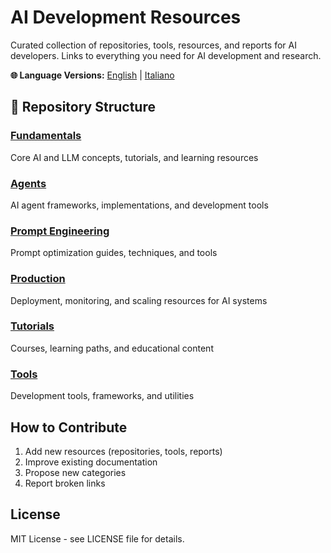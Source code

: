 # AI Development Resources

Curated collection of repositories, tools, resources, and reports for AI developers. Links to everything you need for AI development and research.

**🌐 Language Versions:** [English](README.md) | [Italiano](README_IT.md)

## 📁 Repository Structure

### [Fundamentals](./fundamentals/)
Core AI and LLM concepts, tutorials, and learning resources

### [Agents](./agents/)
AI agent frameworks, implementations, and development tools

### [Prompt Engineering](./prompt-engineering/)
Prompt optimization guides, techniques, and tools

### [Production](./production/)
Deployment, monitoring, and scaling resources for AI systems

### [Tutorials](./tutorials/)
Courses, learning paths, and educational content

### [Tools](./tools/)
Development tools, frameworks, and utilities

## How to Contribute

1. Add new resources (repositories, tools, reports)
2. Improve existing documentation
3. Propose new categories
4. Report broken links

## License

MIT License - see LICENSE file for details.